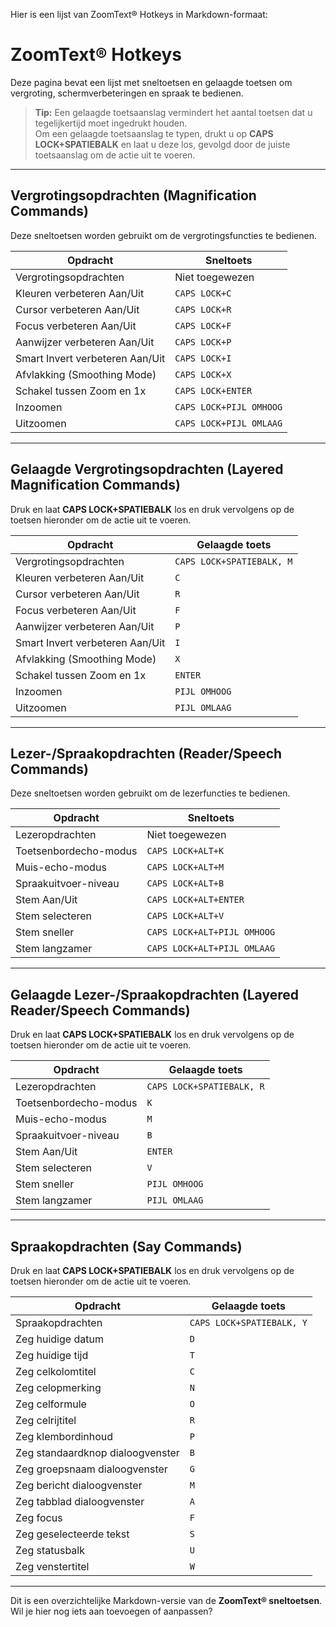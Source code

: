 Hier is een lijst van ZoomText® Hotkeys in Markdown-formaat:

# ZoomText® Hotkeys

Deze pagina bevat een lijst met sneltoetsen en gelaagde toetsen om vergroting, schermverbeteringen en spraak te bedienen.

> **Tip:** Een gelaagde toetsaanslag vermindert het aantal toetsen dat u tegelijkertijd moet ingedrukt houden.  
> Om een gelaagde toetsaanslag te typen, drukt u op **CAPS LOCK+SPATIEBALK** en laat u deze los, gevolgd door de juiste toetsaanslag om de actie uit te voeren.

---

## **Vergrotingsopdrachten (Magnification Commands)**

Deze sneltoetsen worden gebruikt om de vergrotingsfuncties te bedienen.

| **Opdracht** | **Sneltoets** |
|-------------|-------------|
| Vergrotingsopdrachten | Niet toegewezen |
| Kleuren verbeteren Aan/Uit | `CAPS LOCK+C` |
| Cursor verbeteren Aan/Uit | `CAPS LOCK+R` |
| Focus verbeteren Aan/Uit | `CAPS LOCK+F` |
| Aanwijzer verbeteren Aan/Uit | `CAPS LOCK+P` |
| Smart Invert verbeteren Aan/Uit | `CAPS LOCK+I` |
| Afvlakking (Smoothing Mode) | `CAPS LOCK+X` |
| Schakel tussen Zoom en 1x | `CAPS LOCK+ENTER` |
| Inzoomen | `CAPS LOCK+PIJL OMHOOG` |
| Uitzoomen | `CAPS LOCK+PIJL OMLAAG` |

---

## **Gelaagde Vergrotingsopdrachten (Layered Magnification Commands)**

Druk en laat **CAPS LOCK+SPATIEBALK** los en druk vervolgens op de toetsen hieronder om de actie uit te voeren.

| **Opdracht** | **Gelaagde toets** |
|-------------|-------------------|
| Vergrotingsopdrachten | `CAPS LOCK+SPATIEBALK, M` |
| Kleuren verbeteren Aan/Uit | `C` |
| Cursor verbeteren Aan/Uit | `R` |
| Focus verbeteren Aan/Uit | `F` |
| Aanwijzer verbeteren Aan/Uit | `P` |
| Smart Invert verbeteren Aan/Uit | `I` |
| Afvlakking (Smoothing Mode) | `X` |
| Schakel tussen Zoom en 1x | `ENTER` |
| Inzoomen | `PIJL OMHOOG` |
| Uitzoomen | `PIJL OMLAAG` |

---

## **Lezer-/Spraakopdrachten (Reader/Speech Commands)**

Deze sneltoetsen worden gebruikt om de lezerfuncties te bedienen.

| **Opdracht** | **Sneltoets** |
|-------------|-------------|
| Lezeropdrachten | Niet toegewezen |
| Toetsenbordecho-modus | `CAPS LOCK+ALT+K` |
| Muis-echo-modus | `CAPS LOCK+ALT+M` |
| Spraakuitvoer-niveau | `CAPS LOCK+ALT+B` |
| Stem Aan/Uit | `CAPS LOCK+ALT+ENTER` |
| Stem selecteren | `CAPS LOCK+ALT+V` |
| Stem sneller | `CAPS LOCK+ALT+PIJL OMHOOG` |
| Stem langzamer | `CAPS LOCK+ALT+PIJL OMLAAG` |

---

## **Gelaagde Lezer-/Spraakopdrachten (Layered Reader/Speech Commands)**

Druk en laat **CAPS LOCK+SPATIEBALK** los en druk vervolgens op de toetsen hieronder om de actie uit te voeren.

| **Opdracht** | **Gelaagde toets** |
|-------------|-------------------|
| Lezeropdrachten | `CAPS LOCK+SPATIEBALK, R` |
| Toetsenbordecho-modus | `K` |
| Muis-echo-modus | `M` |
| Spraakuitvoer-niveau | `B` |
| Stem Aan/Uit | `ENTER` |
| Stem selecteren | `V` |
| Stem sneller | `PIJL OMHOOG` |
| Stem langzamer | `PIJL OMLAAG` |

---

## **Spraakopdrachten (Say Commands)**

Druk en laat **CAPS LOCK+SPATIEBALK** los en druk vervolgens op de toetsen hieronder om de actie uit te voeren.

| **Opdracht** | **Gelaagde toets** |
|-------------|-------------------|
| Spraakopdrachten | `CAPS LOCK+SPATIEBALK, Y` |
| Zeg huidige datum | `D` |
| Zeg huidige tijd | `T` |
| Zeg celkolomtitel | `C` |
| Zeg celopmerking | `N` |
| Zeg celformule | `O` |
| Zeg celrijtitel | `R` |
| Zeg klembordinhoud | `P` |
| Zeg standaardknop dialoogvenster | `B` |
| Zeg groepsnaam dialoogvenster | `G` |
| Zeg bericht dialoogvenster | `M` |
| Zeg tabblad dialoogvenster | `A` |
| Zeg focus | `F` |
| Zeg geselecteerde tekst | `S` |
| Zeg statusbalk | `U` |
| Zeg venstertitel | `W` |

---

Dit is een overzichtelijke Markdown-versie van de **ZoomText® sneltoetsen**.  
Wil je hier nog iets aan toevoegen of aanpassen?